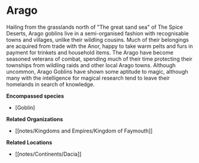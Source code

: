 # Arago

Hailing from the grasslands north of "The great sand sea" of The Spice Deserts, Arago goblins live in a semi-organised fashion with recognisable towns and villages, unlike their wildling cousins. Much of their belongings are acquired from trade with the Anor, happy to take warm pelts and furs in payment for trinkets and household items. The Arago have become seasoned veterans of combat, spending much of their time protecting their townships from wildling raids and other local Arago towns. Although uncommon, Arago Goblins have shown some aptitude to magic, although many with the intelligence for magical research tend to leave their homelands in search of knowledge.

**Encompassed species**

*   [Goblin]

**Related Organizations**

*   [[notes/Kingdoms and Empires/Kingdom of Faymouth]]
  
**Related Locations**

*   [[notes/Continents/Dacia]]

